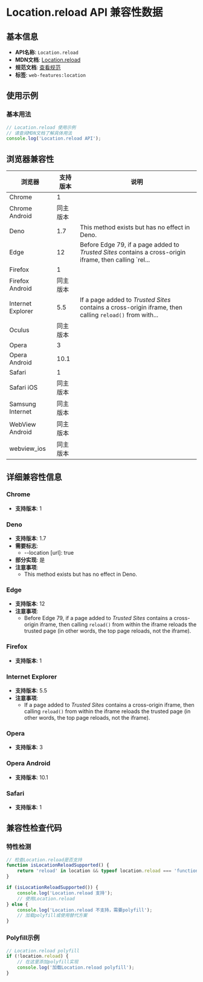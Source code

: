 # Location.reload API 兼容性数据

## 基本信息

- **API名称**: `Location.reload`
- **MDN文档**: [Location.reload](https://developer.mozilla.org/docs/Web/API/Location/reload)
- **规范文档**: [查看规范](https://html.spec.whatwg.org/multipage/nav-history-apis.html#dom-location-reload-dev)
- **标签**: `web-features:location`

## 使用示例

### 基本用法

```javascript
// Location.reload 使用示例
// 请查阅MDN文档了解具体用法
console.log('Location.reload API');
```

## 浏览器兼容性

| 浏览器 | 支持版本 | 说明 |
|--------|----------|------|
| Chrome | 1 |  |
| Chrome Android | 同主版本 |  |
| Deno | 1.7 | This method exists but has no effect in Deno. |
| Edge | 12 | Before Edge 79, if a page added to _Trusted Sites_ contains a cross-origin iframe, then calling `rel... |
| Firefox | 1 |  |
| Firefox Android | 同主版本 |  |
| Internet Explorer | 5.5 | If a page added to _Trusted Sites_ contains a cross-origin iframe, then calling `reload()` from with... |
| Oculus | 同主版本 |  |
| Opera | 3 |  |
| Opera Android | 10.1 |  |
| Safari | 1 |  |
| Safari iOS | 同主版本 |  |
| Samsung Internet | 同主版本 |  |
| WebView Android | 同主版本 |  |
| webview_ios | 同主版本 |  |

## 详细兼容性信息

### Chrome

- **支持版本**: 1

### Deno

- **支持版本**: 1.7
- **需要标志**: 
  - --location [url]: true
- **部分实现**: 是
- **注意事项**:
  - This method exists but has no effect in Deno.

### Edge

- **支持版本**: 12
- **注意事项**:
  - Before Edge 79, if a page added to _Trusted Sites_ contains a cross-origin iframe, then calling `reload()` from within the iframe reloads the trusted page (in other words, the top page reloads, not the iframe).

### Firefox

- **支持版本**: 1

### Internet Explorer

- **支持版本**: 5.5
- **注意事项**:
  - If a page added to _Trusted Sites_ contains a cross-origin iframe, then calling `reload()` from within the iframe reloads the trusted page (in other words, the top page reloads, not the iframe).

### Opera

- **支持版本**: 3

### Opera Android

- **支持版本**: 10.1

### Safari

- **支持版本**: 1

## 兼容性检查代码

### 特性检测

```javascript
// 检查Location.reload是否支持
function isLocationReloadSupported() {
    return 'reload' in location && typeof location.reload === 'function';
}

if (isLocationReloadSupported()) {
    console.log('Location.reload 支持');
    // 使用Location.reload
} else {
    console.log('Location.reload 不支持，需要polyfill');
    // 加载polyfill或使用替代方案
}
```

### Polyfill示例

```javascript
// Location.reload polyfill
if (!location.reload) {
    // 在这里添加polyfill实现
    console.log('加载Location.reload polyfill');
}
```

